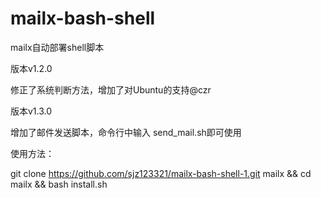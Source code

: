 # mailx-bash-shell

mailx自动部署shell脚本

版本v1.2.0

修正了系统判断方法，增加了对Ubuntu的支持@czr

版本v1.3.0

增加了邮件发送脚本，命令行中输入 send_mail.sh即可使用

使用方法：

git clone https://github.com/sjz123321/mailx-bash-shell-1.git mailx && cd mailx && bash install.sh

